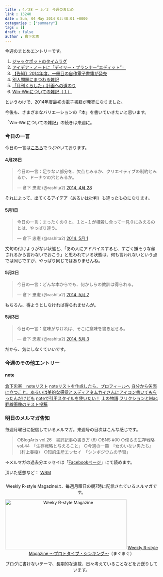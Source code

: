 ```yaml
---
title : 4／28 〜 5／3　今週のまとめ
link : 13240
date : Sun, 04 May 2014 03:48:01 +0000
categories : ["summary"]
tags : []
draft : false
author : 倉下忠憲
---
```


今週のまとめエントリーです。
 
<ol>
<li><a href="https://rashita.net/blog/?p=13197" target="_blank">ジャックポットのタイムラグ</a></li>
<li><a href="https://rashita.net/blog/?p=13205" target="_blank">アイデア・ノートに「デイリー・プランナー”エディット”」</a></li>
<li><a href="https://rashita.net/blog/?p=13218" target="_blank">【告知】2014年度、一冊目の自作電子書籍が発売</a></li>
<li><a href="https://rashita.net/blog/?p=13223" target="_blank">別人問題にまつわる雑記</a></li>
<li><a href="https://rashita.net/blog/?p=13226" target="_blank">「月刊くらした」計画への道のり</a></li>
<li><a href="https://rashita.net/blog/?p=13231" target="_blank">Win-Winについての雑記（１）</a></li>
</ol>

というわけで、2014年度最初の電子書籍が発売になりました。

今後も、さまざまなバリエーションの「本」を書いていきたいと思います。

「Win-Winについての雑記」の続きは来週に。

<h3>今日の一言</h3>
今日の一言は<a href="http://twitter.com/rashita2 ">こちら</a>でつぶやいております。

<h4>4月28日</h4>

<blockquote class="twitter-tweet" lang="ja"><p>今日の一言：足りない部分を、欠点とみるか、クリエイティブの制約とみるか、ドーナツの穴とみるか。</p>&mdash; 倉下 忠憲 (@rashita2) <a href="https://twitter.com/rashita2/statuses/460644262149750784">2014, 4月 28</a></blockquote>
<script async src="//platform.twitter.com/widgets.js" charset="utf-8"></script>

それによって、出てくるアイデア（あるいは批判）も違ったものになります。

<h4>5月1日</h4>

<blockquote class="twitter-tweet" lang="ja"><p>今日の一言：まったくの０と、１と−１が相殺し合って一見０にみえるのとは、やっぱり違う。</p>&mdash; 倉下 忠憲 (@rashita2) <a href="https://twitter.com/rashita2/statuses/461817557922492416">2014, 5月 1</a></blockquote>
<script async src="//platform.twitter.com/widgets.js" charset="utf-8"></script>

文句の付けようがない状態と、「あの人にアドバイスすると、すごく嫌そうな顔されるから言わないでおこう」と思われている状態は、何も言われないという点では同じですが、やっぱり同じではありませんね。

<h4>5月2日</h4>

<blockquote class="twitter-tweet" lang="ja"><p>今日の一言：どんな本からでも、何かしらの教訓は得られる。</p>&mdash; 倉下 忠憲 (@rashita2) <a href="https://twitter.com/rashita2/statuses/462210737981509632">2014, 5月 2</a></blockquote>
<script async src="//platform.twitter.com/widgets.js" charset="utf-8"></script>

もちろん、得ようとしなければ得られませんが。

<h4>5月3日</h4>

<blockquote class="twitter-tweet" lang="ja"><p>今日の一言：意味がなければ、そこに意味を書き足せる。</p>&mdash; 倉下 忠憲 (@rashita2) <a href="https://twitter.com/rashita2/statuses/462586687978098689">2014, 5月 3</a></blockquote>
<script async src="//platform.twitter.com/widgets.js" charset="utf-8"></script>

だから、気にしなくていいです。

<h3>今週のその他エントリー</h3>

<H4>note</H4>

<a href="https://note.mu/rashita/n/ne3ed55763b7f" target="_blank">倉下忠憲　noteリスト</a>
<a href="https://note.mu/rashita/n/ndde583183974" target="_blank">noteリストを作成したら、プロフィールへ</a>
<a href="https://note.mu/rashita/n/nd3af945f7b6d" target="_blank">自分から矢面に立つこと、あるいは美的な感覚とメディア​</a>
<a href="https://note.mu/rashita/n/nec68df1f167e" target="_blank">タムカイさんにアイコン書いてもらったんだけども</a>
<a href="https://note.mu/rashita/n/n40a9c85f5ea9" target="_blank">noteで引用スタイルを使いたい！</a>
<a href="https://note.mu/rashita/n/nc074db3416ea" target="_blank">１の物語</a>
<a href="https://note.mu/rashita/n/naf90c525a71f" target="_blank">フリクションとMac</a>
<a href="https://note.mu/rashita/n/n5ae42ac5986f" target="_blank">罫線画像のテスト投稿</a>

<h3>明日のメルマガ告知</h3>
毎週月曜日に配信しているメルマガ。来週号の目次はこんな感じです。
<blockquote>
○BlogArts vol.26　書評記事の書き方 (6)
○BNS #00 
○僕らの生存戦略 vol.44　「生存戦略と与えること」
○今週の一冊　『女のいない男たち』（村上春樹）
○知的生産エッセイ　「シンポジウムの予習」
</blockquote>
→メルマガの過去分エッセイは「<a href="http://www.facebook.com/home.php#!/rashitaportal">Facebookページ</a>」にて読めます。

頂いた感想など：
<a class="twitter-timeline"  href="https://twitter.com/rashita2/timelines/427262290753097729"  data-widget-id="427265271171010561">WRM</a>
    <script>!function(d,s,id){var js,fjs=d.getElementsByTagName(s)[0],p=/^http:/.test(d.location)?'http':'https';if(!d.getElementById(id)){js=d.createElement(s);js.id=id;js.src=p+"://platform.twitter.com/widgets.js";fjs.parentNode.insertBefore(js,fjs);}}(document,"script","twitter-wjs");</script>


<div style="text-align:center;margin-top:25px;">
Weekly R-style Magazineは、毎週月曜日の朝7時に配信されているメルマガです。

<a href="http://www.mag2.com/m/0001185133.html" target="_blank"><img src="https://rashita.net/blog/wp-content/uploads/2010/09/mmbanner.jpg" alt="Weeky R-style Magazine" width="400" height="165" class="alignnone size-full wp-image-12201" /></a>
<a href="http://www.mag2.com/m/0001185133.html" target="_blank">Weekly R-style Magazine ～プロトタイプ・シンキング～</a>（まぐまぐ）

ブログに書けないテーマ、長期的な連載、日々考えていることなどをお送りしています。
</div> 